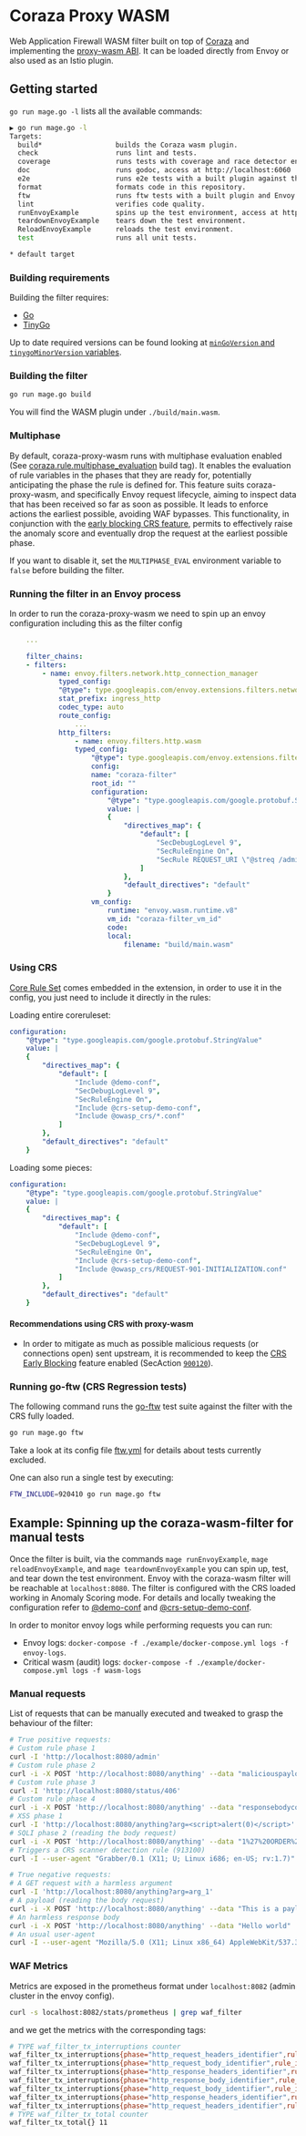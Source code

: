 # Coraza Proxy WASM

Web Application Firewall WASM filter built on top of [Coraza](https://github.com/corazawaf/coraza) and implementing the [proxy-wasm ABI](https://github.com/proxy-wasm/spec). It can be loaded directly from Envoy or also used as an Istio plugin.

## Getting started

`go run mage.go -l` lists all the available commands:

```bash
▶ go run mage.go -l
Targets:
  build*                  builds the Coraza wasm plugin.
  check                   runs lint and tests.
  coverage                runs tests with coverage and race detector enabled.
  doc                     runs godoc, access at http://localhost:6060
  e2e                     runs e2e tests with a built plugin against the example deployment.
  format                  formats code in this repository.
  ftw                     runs ftw tests with a built plugin and Envoy.
  lint                    verifies code quality.
  runEnvoyExample         spins up the test environment, access at http://localhost:8080.
  teardownEnvoyExample    tears down the test environment.
  ReloadEnvoyExample      reloads the test environment.
  test                    runs all unit tests.

* default target
```

### Building requirements
Building the filter requires:
- [Go](https://go.dev/doc/install) 
- [TinyGo](https://tinygo.org/getting-started/install/)

Up to date required versions can be found looking at [`minGoVersion` and `tinygoMinorVersion` variables](./magefiles/magefile.go).

### Building the filter

```bash
go run mage.go build
```

You will find the WASM plugin under `./build/main.wasm`.

### Multiphase

By default, coraza-proxy-wasm runs with multiphase evaluation enabled (See [coraza.rule.multiphase_evaluation](.magefiles/magefile.go) build tag). It enables the evaluation of rule variables in the phases that they are ready for, potentially anticipating the phase the rule is defined for. This feature suits coraza-proxy-wasm, and specifically Envoy request lifecycle, aiming to inspect data that has been received so far as soon as possible. It leads to enforce actions the earliest possible, avoiding WAF bypasses. This functionality, in conjunction with the [early blocking CRS feature](#recommendations-using-crs-with-proxy-wasm), permits to effectively raise the anomaly score and eventually drop the request at the earliest possible phase.

If you want to disable it, set the `MULTIPHASE_EVAL` environment variable to `false` before building the filter.

### Running the filter in an Envoy process

In order to run the coraza-proxy-wasm we need to spin up an envoy configuration including this as the filter config

```yaml
    ...

    filter_chains:
    - filters:
        - name: envoy.filters.network.http_connection_manager
            typed_config:
            "@type": type.googleapis.com/envoy.extensions.filters.network.http_connection_manager.v3.HttpConnectionManager
            stat_prefix: ingress_http
            codec_type: auto
            route_config:
                ...
            http_filters:
                - name: envoy.filters.http.wasm
                typed_config:
                    "@type": type.googleapis.com/envoy.extensions.filters.http.wasm.v3.Wasm
                    config:
                    name: "coraza-filter"
                    root_id: ""
                    configuration:
                        "@type": "type.googleapis.com/google.protobuf.StringValue"
                        value: |
                        {
                            "directives_map": {
                                "default": [
                                    "SecDebugLogLevel 9",
                                    "SecRuleEngine On",
                                    "SecRule REQUEST_URI \"@streq /admin\" \"id:101,phase:1,t:lowercase,deny\""
                                ]
                            },
                            "default_directives": "default"
                        }
                    vm_config:
                        runtime: "envoy.wasm.runtime.v8"
                        vm_id: "coraza-filter_vm_id"
                        code:
                        local:
                            filename: "build/main.wasm"
```

### Using CRS

[Core Rule Set](https://github.com/coreruleset/coreruleset) comes embedded in the extension, in order to use it in the config, you just need to include it directly in the rules:

Loading entire coreruleset:

```yaml
configuration:
    "@type": "type.googleapis.com/google.protobuf.StringValue"
    value: |
    {
        "directives_map": {
            "default": [
                "Include @demo-conf",
                "SecDebugLogLevel 9",
                "SecRuleEngine On",
                "Include @crs-setup-demo-conf",
                "Include @owasp_crs/*.conf"
            ]
        },
        "default_directives": "default"
    }
```

Loading some pieces:

```yaml
configuration:
    "@type": "type.googleapis.com/google.protobuf.StringValue"
    value: |
    {
        "directives_map": {
            "default": [
                "Include @demo-conf",
                "SecDebugLogLevel 9",
                "SecRuleEngine On",
                "Include @crs-setup-demo-conf",
                "Include @owasp_crs/REQUEST-901-INITIALIZATION.conf"
            ]
        },
        "default_directives": "default"
    }
```

#### Recommendations using CRS with proxy-wasm

- In order to mitigate as much as possible malicious requests (or connections open) sent upstream, it is recommended to keep the [CRS Early Blocking](https://coreruleset.org/20220302/the-case-for-early-blocking/) feature enabled (SecAction [`900120`](./wasmplugin/rules/crs-setup.conf.example)).

### Running go-ftw (CRS Regression tests)

The following command runs the [go-ftw](https://github.com/coreruleset/go-ftw) test suite against the filter with the CRS fully loaded.

```bash
go run mage.go ftw
```

Take a look at its config file [ftw.yml](./ftw/ftw.yml) for details about tests currently excluded.

One can also run a single test by executing:

```bash
FTW_INCLUDE=920410 go run mage.go ftw
```

## Example: Spinning up the coraza-wasm-filter for manual tests

Once the filter is built, via the commands `mage runEnvoyExample`, `mage reloadEnvoyExample`, and `mage teardownEnvoyExample` you can spin up, test, and tear down the test environment. 
Envoy with the coraza-wasm filter will be reachable at `localhost:8080`. 
The filter is configured with the CRS loaded working in Anomaly Scoring mode. 
For details and locally tweaking the configuration refer to [@demo-conf](./wasmplugin/rules/coraza-demo.conf) and [@crs-setup-demo-conf](./wasmplugin/rules/crs-setup-demo.conf).

In order to monitor envoy logs while performing requests you can run:

- Envoy logs: `docker-compose -f ./example/docker-compose.yml logs -f envoy-logs`.
- Critical wasm (audit) logs: `docker-compose -f ./example/docker-compose.yml logs -f wasm-logs`

### Manual requests

List of requests that can be manually executed and tweaked to grasp the behaviour of the filter:

```bash
# True positive requests:
# Custom rule phase 1
curl -I 'http://localhost:8080/admin'
# Custom rule phase 2
curl -i -X POST 'http://localhost:8080/anything' --data "maliciouspayload"
# Custom rule phase 3
curl -I 'http://localhost:8080/status/406'
# Custom rule phase 4
curl -i -X POST 'http://localhost:8080/anything' --data "responsebodycode"
# XSS phase 1
curl -I 'http://localhost:8080/anything?arg=<script>alert(0)</script>'
# SQLI phase 2 (reading the body request)
curl -i -X POST 'http://localhost:8080/anything' --data "1%27%20ORDER%20BY%203--%2B"
# Triggers a CRS scanner detection rule (913100)
curl -I --user-agent "Grabber/0.1 (X11; U; Linux i686; en-US; rv:1.7)" -H "Host: localhost" -H "Accept: text/xml,application/xml,application/xhtml+xml,text/html;q=0.9,text/plain;q=0.8,image/png,*/*;q=0.5" localhost:8080

# True negative requests:
# A GET request with a harmless argument
curl -I 'http://localhost:8080/anything?arg=arg_1'
# A payload (reading the body request)
curl -i -X POST 'http://localhost:8080/anything' --data "This is a payload"
# An harmless response body
curl -i -X POST 'http://localhost:8080/anything' --data "Hello world"
# An usual user-agent
curl -I --user-agent "Mozilla/5.0 (X11; Linux x86_64) AppleWebKit/537.36 (KHTML, like Gecko) Chrome/105.0.0.0 Safari/537.36" localhost:8080
```

### WAF Metrics

Metrics are exposed in the prometheus format under `localhost:8082` (admin cluster in the envoy config).

```bash
curl -s localhost:8082/stats/prometheus | grep waf_filter
```

and we get the metrics with the corresponding tags:

```bash
# TYPE waf_filter_tx_interruptions counter
waf_filter_tx_interruptions{phase="http_request_headers_identifier",rule_id="101",identifier="global",owner="coraza"} 1
waf_filter_tx_interruptions{phase="http_request_body_identifier",rule_id="102",identifier="global",owner="coraza"} 1
waf_filter_tx_interruptions{phase="http_response_headers_identifier",rule_id="103",identifier="global",owner="coraza"} 1
waf_filter_tx_interruptions{phase="http_response_body_identifier",rule_id="104",identifier="global",owner="coraza"} 1
waf_filter_tx_interruptions{phase="http_request_body_identifier",rule_id="949110",identifier="global",owner="coraza"} 1
waf_filter_tx_interruptions{phase="http_response_headers_identifier",rule_id="949110",identifier="global",owner="coraza"} 1
waf_filter_tx_interruptions{phase="http_request_headers_identifier",rule_id="949111",identifier="global",owner="coraza"} 1
# TYPE waf_filter_tx_total counter
waf_filter_tx_total{} 11
```
